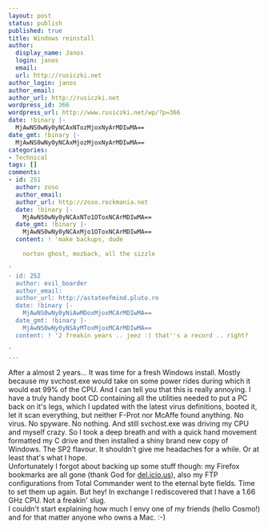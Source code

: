 ```yaml
---
layout: post
status: publish
published: true
title: Windows reinstall
author:
  display_name: Janos
  login: janos
  email: 
  url: http://rusiczki.net
author_login: janos
author_email: 
author_url: http://rusiczki.net
wordpress_id: 366
wordpress_url: http://www.rusiczki.net/wp/?p=366
date: !binary |-
  MjAwNS0wNy0yNCAxNTozMjoxNyArMDIwMA==
date_gmt: !binary |-
  MjAwNS0wNy0yNCAxMjozMjoxNyArMDIwMA==
categories:
- Technical
tags: []
comments:
- id: 251
  author: zoso
  author_email: 
  author_url: http://zoso.rockmania.net
  date: !binary |-
    MjAwNS0wNy0yNCAxNTo1OToxNCArMDIwMA==
  date_gmt: !binary |-
    MjAwNS0wNy0yNCAxMjo1OToxNCArMDIwMA==
  content: ! 'make backups, dude

    norton ghost, mozback, all the sizzle

'
- id: 252
  author: evil_boarder
  author_email: 
  author_url: http://astateofmind.pluto.ro
  date: !binary |-
    MjAwNS0wNy0yNiAwMDoxMjoxMCArMDIwMA==
  date_gmt: !binary |-
    MjAwNS0wNy0yNSAyMToxMjoxMCArMDIwMA==
  content: ! '2 freakin years .. jeez :) that''s a record .. right?

'
---
```

<p>After a almost 2 years... It was time for a fresh Windows install. Mostly because my svchost.exe would take on some power rides during which it would eat 99% of the CPU. And I can tell you that this is really annoying. I have a truly handy boot CD containing all the utilities needed to put a PC back on it's legs, which I updated with the latest virus definitions, booted it, let it scan everything, but neither F-Prot nor McAffe found anything. No virus. No spyware. No nothing. And still svchost.exe was driving my CPU and myself crazy. So I took a deep breath and with a quick hand movement formatted my C drive and then installed a shiny brand new copy of Windows. The SP2 flavour. It shouldn't give me headaches for a while. Or at least that's what I hope.<br />
Unfortunately I forgot about backing up some stuff though: my Firefox bookmarks are all gone (thank God for <a href="http://del.icio.us/">del.icio.us</a>), also my FTP configurations from Total Commander went to the eternal byte fields. Time to set them up again. But hey! In exchange I rediscovered that I have a 1.66 GHz CPU. Not a freakin' slug.<br />
I couldn't start explaining how much I envy one of my friends (hello Cosmo!) and for that matter anyone who owns a Mac. :-)</p>
